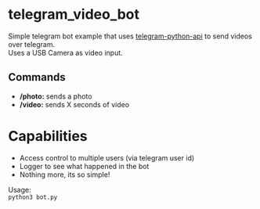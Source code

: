 # telegram_video_bot
Simple telegram bot example that uses [telegram-python-api](https://docs.python-telegram-bot.org/en/v21.4/) to send videos over telegram.  
Uses a USB Camera as video input.

## Commands
- **/photo:** sends a photo
- **/video:** sends X seconds of video

# Capabilities
- Access control to multiple users (via telegram user id)
- Logger to see what happened in the bot
- Nothing more, its so simple!

Usage:  
```python3 bot.py```


